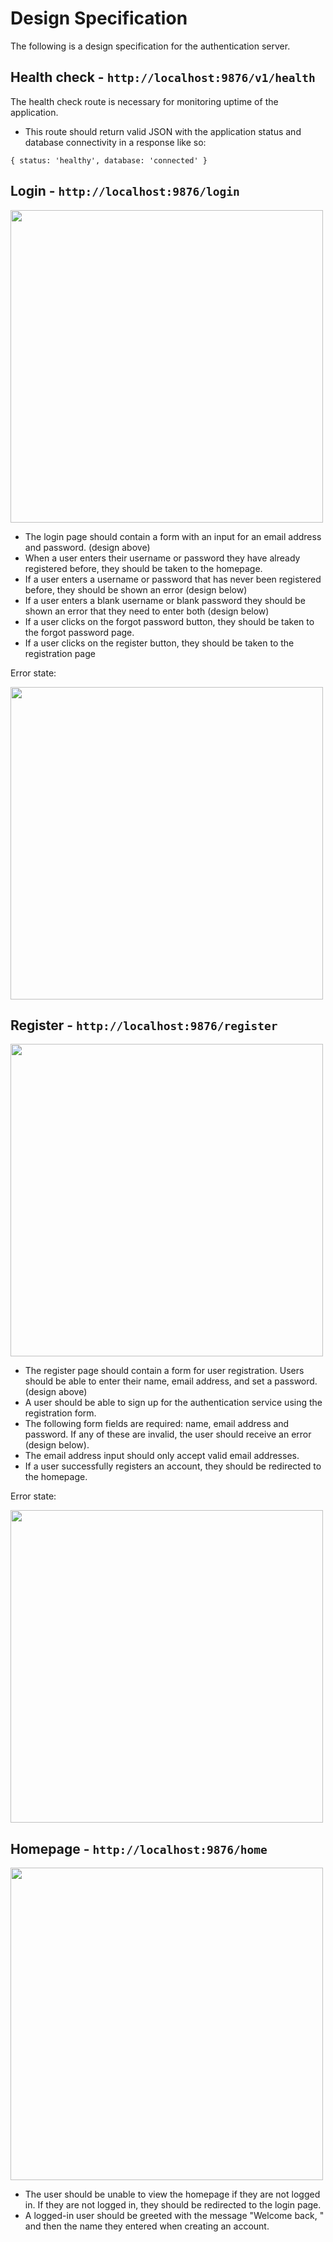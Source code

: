 # Design Specification
The following is a design specification for the authentication server.

## Health check - `http://localhost:9876/v1/health`
The health check route is necessary for monitoring uptime of the application.
- This route should return valid JSON with the application status and database connectivity in a response like so:
```
{ status: 'healthy', database: 'connected' }
```

## Login - `http://localhost:9876/login`

<img src="https://raw.githubusercontent.com/Swell-Platform/qa-engineer-skills-test/master/design/login%20screen.png" width="500px" >

- The login page should contain a form with an input for an email address and password. (design above)
- When a user enters their username or password they have already registered before, they should be taken to the homepage.
- If a user enters a username or password that has never been registered before, they should be shown an error (design below)
- If a user enters a blank username or blank password they should be shown an error that they need to enter both (design below)
- If a user clicks on the forgot password button, they should be taken to the forgot password page.
- If a user clicks on the register button, they should be taken to the registration page

Error state:

<img src="https://raw.githubusercontent.com/Swell-Platform/qa-engineer-skills-test/master/design/login%20error.png" width="500px" >

## Register - `http://localhost:9876/register`

<img src="https://raw.githubusercontent.com/Swell-Platform/qa-engineer-skills-test/master/design/register%20screen.png" width="500px" >

- The register page should contain a form for user registration. Users should be able to enter their name, email address, and set a password. (design above)
- A user should be able to sign up for the authentication service using the registration form.
- The following form fields are required: name, email address and password. If any of these are invalid, the user should receive an error (design below).
- The email address input should only accept valid email addresses.
- If a user successfully registers an account, they should be redirected to the homepage.

Error state:

<img src="https://raw.githubusercontent.com/Swell-Platform/qa-engineer-skills-test/master/design/register%20screen%20error.png" width="500px" >

## Homepage - `http://localhost:9876/home`

<img src="https://raw.githubusercontent.com/Swell-Platform/qa-engineer-skills-test/master/design/home%20screen.png" width="500px" >

- The user should be unable to view the homepage if they are not logged in. If they are not logged in, they should be redirected to the login page.
- A logged-in user should be greeted with the message "Welcome back, " and then the name they entered when creating an account.
